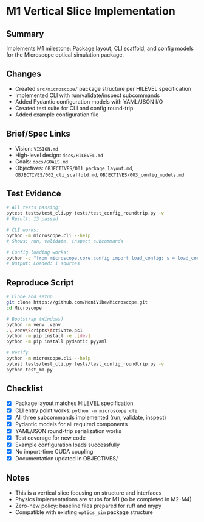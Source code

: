 # M1 Vertical Slice Implementation

## Summary
Implements M1 milestone: Package layout, CLI scaffold, and config models for the Microscope optical simulation package.

## Changes
- Created `src/microscope/` package structure per HILEVEL specification
- Implemented CLI with run/validate/inspect subcommands
- Added Pydantic configuration models with YAML/JSON I/O
- Created test suite for CLI and config round-trip
- Added example configuration file

## Brief/Spec Links
- Vision: `VISION.md`
- High-level design: `docs/HILEVEL.md`
- Goals: `docs/GOALS.md`
- Objectives: `OBJECTIVES/001_package_layout.md`, `OBJECTIVES/002_cli_scaffold.md`, `OBJECTIVES/003_config_models.md`

## Test Evidence
```bash
# All tests passing:
pytest tests/test_cli.py tests/test_config_roundtrip.py -v
# Result: 13 passed

# CLI works:
python -m microscope.cli --help
# Shows: run, validate, inspect subcommands

# Config loading works:
python -c "from microscope.core.config import load_config; s = load_config('examples/minimal.yaml'); print(f'Loaded: {len(s.sources)} sources')"
# Output: Loaded: 1 sources
```

## Reproduce Script
```bash
# Clone and setup
git clone https://github.com/MoniVibe/Microscope.git
cd Microscope

# Bootstrap (Windows)
python -m venv .venv
.\.venv\Scripts\Activate.ps1
python -m pip install -e .[dev]
python -m pip install pydantic pyyaml

# Verify
python -m microscope.cli --help
pytest tests/test_cli.py tests/test_config_roundtrip.py -v
python test_m1.py
```

## Checklist
- [x] Package layout matches HILEVEL specification
- [x] CLI entry point works: `python -m microscope.cli`
- [x] All three subcommands implemented (run, validate, inspect)
- [x] Pydantic models for all required components
- [x] YAML/JSON round-trip serialization works
- [x] Test coverage for new code
- [x] Example configuration loads successfully
- [x] No import-time CUDA coupling
- [x] Documentation updated in OBJECTIVES/

## Notes
- This is a vertical slice focusing on structure and interfaces
- Physics implementations are stubs for M1 (to be completed in M2-M4)
- Zero-new policy: baseline files prepared for ruff and mypy
- Compatible with existing `optics_sim` package structure
